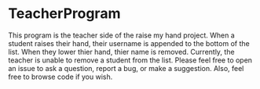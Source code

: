 TeacherProgram
==============
This program is the teacher side of the raise my hand project. When a student raises their hand, their username is appended to the bottom of the list. When they lower thier hand, thier name is removed. Currently, the teacher is unable to remove a student from the list.
Please feel free to open an issue to ask a question, report a bug, or make a suggestion. Also, feel free to browse code if you wish.
